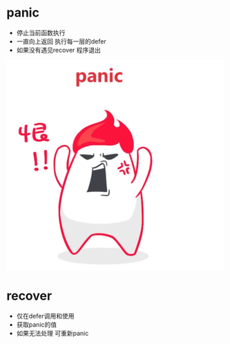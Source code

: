 # panic


* 停止当前函数执行
* 一直向上返回 执行每一层的defer
* 如果没有遇见recover 程序退出


![](.notebook_images/1edd4ba3.png)


# recover 

* 仅在defer调用和使用
* 获取panic的值
* 如果无法处理 可️重新panic

